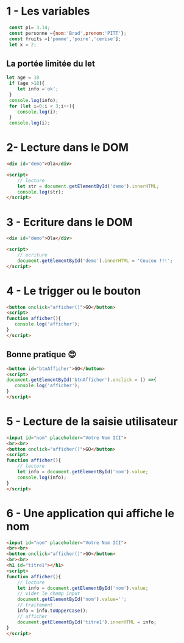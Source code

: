 # 1 - Les variables
```js
 const pi= 3.14;
 const personne ={nom:'Brad',prenom:'PITT'};
 const fruits =['pomme','poire','cerise'];
 let x = 2;
```
## La portée limitée du let
```js
let age = 18
 if (age >18){
    let info ='ok';
 }
 console.log(info);
 for (let i=0;i < 3;i++){
    console.log(i);
 }
 console.log(i);
```


# 2- Lecture dans le DOM
```html
<div id="demo">Ola</div>

<script>
    // lecture
    let str = document.getElementById('demo').innerHTML;
    console.log(str);
</script>
```

# 3 - Ecriture dans le DOM
```html
<div id="demo">Ola</div>

<script>
    // ecriture
    document.getElementById('demo').innerHTML = 'Coucou !!!';
</script>
```

# 4 - Le trigger ou le bouton
```html
<button onclick="afficher()">GO</button>
<script>
function afficher(){
   console.log('afficher');
}
</script>
```
## Bonne pratique :heart_eyes:
```html
<button id="btnAfficher">GO</button>
<script>
document.getElementById('btnAfficher').onclick = () =>{
   console.log('afficher');
}
</script>
```

# 5 - Lecture de la saisie utilisateur
```html
<input id="nom" placeholder="Votre Nom ICI">
<br><br>
<button onclick="afficher()">GO</button>
<script>
function afficher(){
    // lecture
    let info = document.getElementById('nom').value;
    console.log(info);
}
</script>
```
# 6 - Une application qui affiche le nom
```html
<input id="nom" placeholder="Votre Nom ICI">
<br><br>
<button onclick="afficher()">GO</button>
<br><br>
<h1 id="titre1"></h1>
<script>
function afficher(){
    // lecture
    let info = document.getElementById('nom').value;
    // vider le champ input
    document.getElementById('nom').value='';
    // traitement
    info = info.toUpperCase();
    // afficher
    document.getElementById('titre1').innerHTML = info;
}
</script>
```